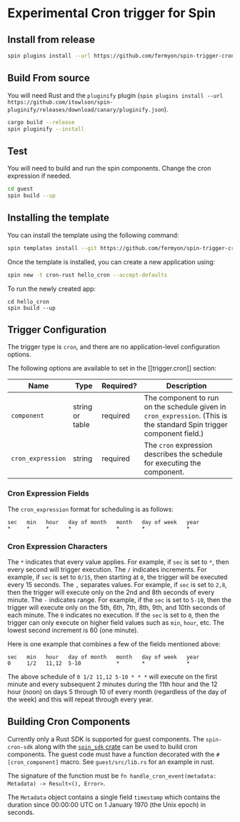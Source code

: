 # Experimental Cron trigger for Spin

## Install from release

```bash
spin plugins install --url https://github.com/fermyon/spin-trigger-cron/releases/download/canary/trigger-cron.json
```

## Build From source

You will need Rust and the `pluginify` plugin (`spin plugins install --url https://github.com/itowlson/spin-pluginify/releases/download/canary/pluginify.json`).

```bash
cargo build --release
spin pluginify --install
```

## Test

You will need to build and run the spin components. Change the cron expression if needed.

```bash
cd guest
spin build --up
```


## Installing the template 

You can install the template using the following command:

```bash
spin templates install --git https://github.com/fermyon/spin-trigger-cron
```

Once the template is installed, you can create a new application using:

```bash
spin new -t cron-rust hello_cron --accept-defaults
```

To run the newly created app:

```
cd hello_cron
spin build --up
```

## Trigger Configuration

The trigger type is `cron`, and there are no application-level configuration options. 

The following options are available to set in the [[trigger.cron]] section:

| Name                  | Type             | Required? | Description |
|-----------------------|------------------|-----------|-------------|
| `component`           | string or table  | required  | The component to run on the schedule given in `cron_expression`. (This is the standard Spin trigger component field.) |
| `cron_expression`     | string           | required  | The `cron` expression describes the schedule for executing the component. |

### Cron Expression Fields

The `cron_expression` format for scheduling is as follows:

```text
sec   min   hour   day of month   month   day of week   year
*     *     *      *              *       *             *
```

### Cron Expression Characters

The `*` indicates that every value applies. For example, if `sec` is set to `*`, then every second will trigger execution.
The `/` indicates increments. For example, if `sec` is set to `0/15`, then starting at `0`, the trigger will be executed every 15 seconds.
The `,` separates values. For example, if `sec` is set to `2,8`, then the trigger will execute only on the 2nd and 8th seconds of every minute.
The `-` indicates range. For example, if the `sec` is set to `5-10`, then the trigger will execute only on the 5th, 6th, 7th, 8th, 9th, and 10th seconds of each minute.
The `0` indicates no execution. If the `sec` is set to `0`, then the trigger can only execute on higher field values such as `min`, `hour`, etc. The lowest second increment is 60 (one minute).

Here is one example that combines a few of the fields mentioned above:

```text
sec   min   hour   day of month   month   day of week   year
0     1/2   11,12  5-10           *       *             *
```

The above schedule of `0 1/2 11,12 5-10 * * *` will execute on the first minute and every subsequent 2 minutes during the 11th hour and the 12 hour (noon) on days 5 through 10 of every month (regardless of the day of the week) and this will repeat through every year.

## Building Cron Components

Currently only a Rust SDK is supported for guest components. The `spin-cron-sdk` along with the [`spin_sdk` crate](https://docs.rs/spin-sdk) can be used to build cron components. The guest code must have a function decorated with the `#[cron_component]` macro. See `guest/src/lib.rs` for an example in rust. 

The signature of the function must be `fn handle_cron_event(metadata: Metadata) -> Result<(), Error>`.

The `Metadata` object contains a single field `timestamp` which contains the duration since 00:00:00 UTC on 1 January 1970 (the Unix epoch) in seconds.
